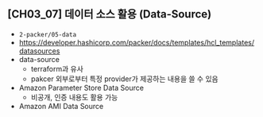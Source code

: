## [CH03_07] 데이터 소스 활용 (Data-Source)
- `2-packer/05-data`
- https://developer.hashicorp.com/packer/docs/templates/hcl_templates/datasources
- data-source
  - terraform과 유사
  - pakcer 외부로부터 특정 provider가 제공하는 내용을 쓸 수 있음
- Amazon Parameter Store Data Source
  - 비공개, 인증 내용도 활용 가능
- Amazon AMI Data Source